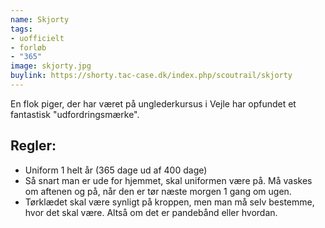 ```yaml
---
name: Skjorty
tags:
- uofficielt
- forløb
- "365"
image: skjorty.jpg
buylink: https://shorty.tac-case.dk/index.php/scoutrail/skjorty
---
```

En flok piger, der har været på unglederkursus i Vejle har opfundet et fantastisk "udfordringsmærke".

## Regler:
- Uniform 1 helt år (365 dage ud af 400 dage)
- Så snart man er ude for hjemmet, skal uniformen være på. Må vaskes om aftenen og på, når den er tør næste morgen 1 gang om ugen.
- Tørklædet skal være synligt på kroppen, men man må selv bestemme, hvor det skal være. Altså om det er pandebånd eller hvordan.
